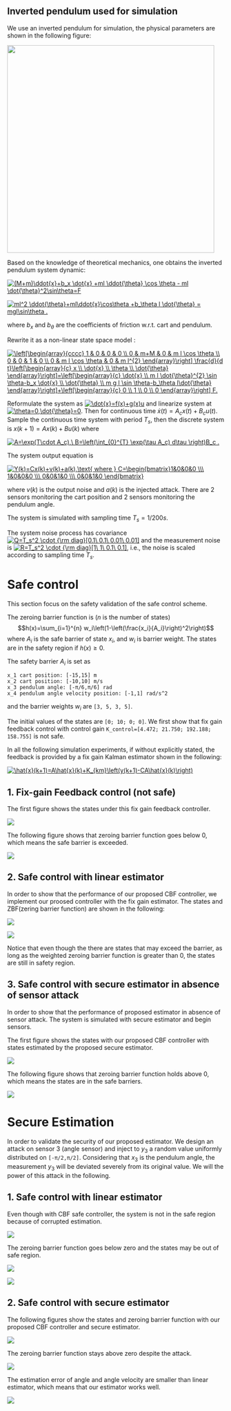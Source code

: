 ## Inverted pendulum used for simulation

We use an inverted pendulum for simulation, the physical parameters are shown in the following figure:

<img src="/figs/inv_pen.png" width="480">


Based on the knowledge of theoretical mechanics, one obtains the inverted pendulum system dynamic:

<a href="https://www.codecogs.com/eqnedit.php?latex=(M&plus;m)\ddot{x}&plus;b_x&space;\dot{x}&space;&plus;ml&space;\ddot{\theta}&space;\cos&space;\theta&space;-&space;ml&space;\dot{\theta}^2\sin\theta=F" target="_blank"><img src="https://latex.codecogs.com/gif.latex?(M&plus;m)\ddot{x}&plus;b_x&space;\dot{x}&space;&plus;ml&space;\ddot{\theta}&space;\cos&space;\theta&space;-&space;ml&space;\dot{\theta}^2\sin\theta=F" title="(M+m)\ddot{x}+b_x \dot{x} +ml \ddot{\theta} \cos \theta - ml \dot{\theta}^2\sin\theta=F" /></a>

<a href="https://www.codecogs.com/eqnedit.php?latex=ml^2&space;\ddot{\theta}&plus;ml\ddot{x}\cos\theta&space;&plus;b_\theta&space;l&space;\dot{\theta}&space;=&space;mgl\sin\theta&space;." target="_blank"><img src="https://latex.codecogs.com/gif.latex?ml^2&space;\ddot{\theta}&plus;ml\ddot{x}\cos\theta&space;&plus;b_\theta&space;l&space;\dot{\theta}&space;=&space;mgl\sin\theta&space;." title="ml^2 \ddot{\theta}+ml\ddot{x}\cos\theta +b_\theta l \dot{\theta} = mgl\sin\theta ." /></a>

where $b_x$ and $b_\theta$ are the coefficients of friction w.r.t. cart and pendulum.

Rewrite it as a non-linear state space model :

<a href="https://www.codecogs.com/eqnedit.php?latex=\left[\begin{array}{cccc}&space;1&space;&&space;0&space;&&space;0&space;&&space;0&space;\\&space;0&space;&&space;m&plus;M&space;&&space;0&space;&&space;m&space;l&space;\cos&space;\theta&space;\\&space;0&space;&&space;0&space;&&space;1&space;&&space;0&space;\\&space;0&space;&&space;m&space;l&space;\cos&space;\theta&space;&&space;0&space;&&space;m&space;l^{2}&space;\end{array}\right]&space;\frac{d}{d&space;t}\left[\begin{array}{c}&space;x&space;\\&space;\dot{x}&space;\\&space;\theta&space;\\&space;\dot{\theta}&space;\end{array}\right]=\left[\begin{array}{c}&space;\dot{x}&space;\\&space;m&space;l&space;\dot{\theta}^{2}&space;\sin&space;\theta-b_x&space;\dot{x}&space;\\&space;\dot{\theta}&space;\\&space;m&space;g&space;l&space;\sin&space;\theta-b_\theta&space;l\dot{\theta}&space;\end{array}\right]&plus;\left[\begin{array}{c}&space;0&space;\\&space;1&space;\\&space;0&space;\\&space;0&space;\end{array}\right]&space;F." target="_blank"><img src="https://latex.codecogs.com/gif.latex?\left[\begin{array}{cccc}&space;1&space;&&space;0&space;&&space;0&space;&&space;0&space;\\&space;0&space;&&space;m&plus;M&space;&&space;0&space;&&space;m&space;l&space;\cos&space;\theta&space;\\&space;0&space;&&space;0&space;&&space;1&space;&&space;0&space;\\&space;0&space;&&space;m&space;l&space;\cos&space;\theta&space;&&space;0&space;&&space;m&space;l^{2}&space;\end{array}\right]&space;\frac{d}{d&space;t}\left[\begin{array}{c}&space;x&space;\\&space;\dot{x}&space;\\&space;\theta&space;\\&space;\dot{\theta}&space;\end{array}\right]=\left[\begin{array}{c}&space;\dot{x}&space;\\&space;m&space;l&space;\dot{\theta}^{2}&space;\sin&space;\theta-b_x&space;\dot{x}&space;\\&space;\dot{\theta}&space;\\&space;m&space;g&space;l&space;\sin&space;\theta-b_\theta&space;l\dot{\theta}&space;\end{array}\right]&plus;\left[\begin{array}{c}&space;0&space;\\&space;1&space;\\&space;0&space;\\&space;0&space;\end{array}\right]&space;F." title="\left[\begin{array}{cccc} 1 & 0 & 0 & 0 \\ 0 & m+M & 0 & m l \cos \theta \\ 0 & 0 & 1 & 0 \\ 0 & m l \cos \theta & 0 & m l^{2} \end{array}\right] \frac{d}{d t}\left[\begin{array}{c} x \\ \dot{x} \\ \theta \\ \dot{\theta} \end{array}\right]=\left[\begin{array}{c} \dot{x} \\ m l \dot{\theta}^{2} \sin \theta-b_x \dot{x} \\ \dot{\theta} \\ m g l \sin \theta-b_\theta l\dot{\theta} \end{array}\right]+\left[\begin{array}{c} 0 \\ 1 \\ 0 \\ 0 \end{array}\right] F." /></a>

Reformulate the system as <a href="https://www.codecogs.com/eqnedit.php?latex=\dot{x}=f(x)&plus;g(x)u" target="_blank"><img src="https://latex.codecogs.com/gif.latex?\dot{x}=f(x)&plus;g(x)u" title="\dot{x}=f(x)+g(x)u" /></a> and linearize system at <a href="https://www.codecogs.com/eqnedit.php?latex=\theta=0,\dot{\theta}=0" target="_blank"><img src="https://latex.codecogs.com/gif.latex?\theta=0,\dot{\theta}=0" title="\theta=0,\dot{\theta}=0" /></a>.
Then for continuous time $\dot{x}(t)=A_c x(t) +B_c u(t)$.
Sample the continuous time system with period $T_s$, then the discrete system is
$x(k+1)=Ax(k)+Bu(k)$ where

<a href="https://www.codecogs.com/eqnedit.php?latex=A=\exp(T\cdot&space;A_c),\&space;B=\left(\int_{0}^{T}&space;\exp(\tau&space;A_c)&space;d\tau&space;\right)B_c&space;." target="_blank"><img src="https://latex.codecogs.com/gif.latex?A=\exp(T\cdot&space;A_c),\&space;B=\left(\int_{0}^{T}&space;\exp(\tau&space;A_c)&space;d\tau&space;\right)B_c&space;." title="A=\exp(T\cdot A_c),\ B=\left(\int_{0}^{T} \exp(\tau A_c) d\tau \right)B_c ." /></a>

The system output equation is

<a href="https://www.codecogs.com/eqnedit.php?latex=Y(k)=Cx(k)&plus;v(k)&plus;a(k),\text{&space;where&space;}&space;C=\begin{bmatrix}1&0&0&0&space;\\\&space;1&0&0&0&space;\\\&space;0&0&1&0&space;\\\&space;0&0&1&0&space;\end{bmatrix}" target="_blank"><img src="https://latex.codecogs.com/gif.latex?Y(k)=Cx(k)&plus;v(k)&plus;a(k),\text{&space;where&space;}&space;C=\begin{bmatrix}1&0&0&0&space;\\\&space;1&0&0&0&space;\\\&space;0&0&1&0&space;\\\&space;0&0&1&0&space;\end{bmatrix}" title="Y(k)=Cx(k)+v(k)+a(k),\text{ where } C=\begin{bmatrix}1&0&0&0 \\\ 1&0&0&0 \\\ 0&0&1&0 \\\ 0&0&1&0 \end{bmatrix}" /></a>

where $v(k)$ is the output noise and $a(k)$ is the injected attack.
There are 2 sensors monitoring the cart position and 2 sensors monitoring the pendulum angle.

The system is simulated with sampling time $T_s=1/200 s$.

The system noise process has covariance <a href="https://www.codecogs.com/eqnedit.php?latex=Q=T_s^2&space;\cdot&space;{\rm&space;diag}[0.1\&space;0.1\&space;0.01\&space;0.01]" target="_blank"><img src="https://latex.codecogs.com/gif.latex?Q=T_s^2&space;\cdot&space;{\rm&space;diag}[0.1\&space;0.1\&space;0.01\&space;0.01]" title="Q=T_s^2 \cdot {\rm diag}[0.1\ 0.1\ 0.01\ 0.01]" /></a> 
and the measurement noise is <a href="https://www.codecogs.com/eqnedit.php?latex=R=T_s^2&space;\cdot&space;{\rm&space;diag}[1\&space;1\&space;0.1\&space;0.1]" target="_blank"><img src="https://latex.codecogs.com/gif.latex?R=T_s^2&space;\cdot&space;{\rm&space;diag}[1\&space;1\&space;0.1\&space;0.1]" title="R=T_s^2 \cdot {\rm diag}[1\ 1\ 0.1\ 0.1]" /></a>,
i.e., the noise is scaled according to sampling time $T_s$.


# Safe control
This section focus on the safety validation of the safe control scheme.

The zeroing barrier function is ($n$ is the number of states)
$$h(x)=\sum_{i=1}^{n} w_i\left(1-\left(\frac{x_i}{A_i}\right)^2\right)$$
where $A_i$ is the safe barrier of state $x_i$, and $w_i$ is barrier weight. The states are in the safety region if $h(x)\geq 0$.

The safety barrier $A_i$ is set as

```
x_1 cart position: [-15,15] m
x_2 cart position: [-10,10] m/s
x_3 pendulum angle: [-π/6,π/6] rad
x_4 pendulum angle velocity position: [-1,1] rad/s^2
```

and the barrier weights $w_i$ are `[3, 5, 3, 5]`.

The initial values of the states are `[0; 10; 0; 0]`.
We first show that fix gain feedback control with control gain `K_control=[4.472; 21.750; 192.188; 158.755]` is not safe.

In all the following simulation experiments, if without explicitly stated, the feedback is provided by a fix gain Kalman estimator shown in the following:

<a href="https://www.codecogs.com/eqnedit.php?latex=\hat{x}(k&plus;1)=A\hat{x}(k)&plus;K_{km}\left(y(k&plus;1)-CA\hat{x}(k)\right)" target="_blank"><img src="https://latex.codecogs.com/gif.latex?\hat{x}(k&plus;1)=A\hat{x}(k)&plus;K_{km}\left(y(k&plus;1)-CA\hat{x}(k)\right)" title="\hat{x}(k+1)=A\hat{x}(k)+K_{km}\left(y(k+1)-CA\hat{x}(k)\right)" /></a>

## 1. Fix-gain Feedback control (not safe)
The first figure shows the states under this fix gain feedback controller.

![](/figs/States_lin_lin.png)

The following figure shows that zeroing barrier function goes below 0, which means the safe barrier is exceeded.

![](/figs/ZBF_lin_lin.png)


## 2. Safe control with linear estimator

In order to show that the performance of our proposed CBF controller, we implement our proosed controller with the fix gain estimator. The states and ZBF(zering barrier function) are shown in the following:

![](/figs/States_cbf_lin.png)

![](/figs/ZBF_cbf_lin.png)

Notice that even though the there are states that may exceed the barrier, as long as the weighted zeroing barrier function is greater than 0, the states are still in safety region.


## 3. Safe control with secure estimator in absence of sensor attack
In order to show that the performance of proposed estimator in absence of sensor attack. The system is simulated with secure estimator and begin sensors.

The first figure shows the states with our proposed CBF controller with states estimated by the proposed secure estimator.

![](/figs/States_cbf_sec.png)

The following figure shows that zeroing barrier function holds above 0, which means the states are in the safe barriers.

![](/figs/ZBF_cbf_sec.png)

# Secure Estimation
In order to validate the security of our proposed estimator. We design an attack on sensor 3 (angle sensor) and inject to $y_3$ a random value uniformly distributed on `[-π/2,π/2]`. Considering that $x_3$ is the pendulum angle, the measurement $y_3$ will be deviated severely from its original value. We will the power of this attack in the following.


## 1. Safe control with linear estimator
Even though with CBF safe controller, the system is not in the safe region because of corrupted estimation.

![](/figs/States_cbf_lin_att.png)

The zeroing barrier function goes below zero and the states may be out of safe region.

![](/figs/ZBF_cbf_lin_att.png)

![](/figs/esterr_lin_att.png)

## 2. Safe control with secure estimator

The following figures show the states and zeroing barrier function with our proposed CBF controller and secure estimator.

![](/figs/States_cbf_sec_att.png)

The zeroing barrier function stays above zero despite the attack.

![](/figs/ZBF_cbf_sec_att.png)

The estimation error of angle and angle velocity are smaller than linear estimator, which means that our estimator works well.

![](/figs/esterr_sec_att.png)
